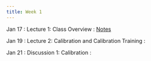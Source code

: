 ```yaml
---
title: Week 1
---
```


Jan 17
: Lecture 1: Class Overview
    : [Notes](/lectures/lec1-why-care-about-forecasting)

Jan 19
: Lecture 2: Calibration and Calibration Training
    :   

Jan 21
: Discussion 1: Calibration
    :  
